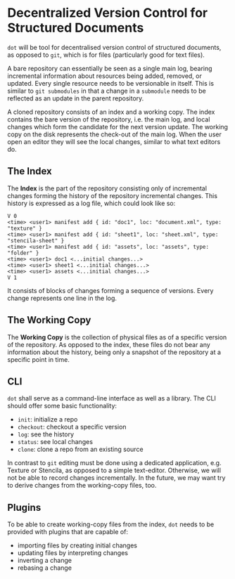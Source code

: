 # Decentralized Version Control for Structured Documents

`dot` will be tool for decentralised version control of structured
documents, as opposed to `git`, which is for files (particularly good for text files).

A bare repository can essentially be seen as a single main log, bearing
incremental information about resources being added, removed, or updated.
Every single resource needs to be versionable in itself. This is similar to
`git submodules` in that a change in a `submodule` needs to be reflected as 
an update in the parent repository.

A cloned repository consists of an index and a working copy. The index contains
the bare version of the repository, i.e. the main log, and local changes which form the candidate for the next version update.
The working copy on the disk represents the check-out of the main log. When the user open an editor they will see the local changes, similar to what text editors do.

## The Index

The **Index** is the part of the repository consisting only of incremental changes forming the history of the repository
incremental changes. This history is expressed as a log file, which could look like so:

```
V 0
<time> <user1> manifest add { id: "doc1", loc: "document.xml", type: "texture" }
<time> <user1> manifest add { id: "sheet1", loc: "sheet.xml", type: "stencila-sheet" }
<time> <user1> manifest add { id: "assets", loc: "assets", type: "folder" }
<time> <user1> doc1 <...initial changes...>
<time> <user1> sheet1 <...initial changes...>
<time> <user1> assets <...initial changes...>
V 1
```

It consists of blocks of changes forming a sequence of versions.
Every change represents one line in the log.

## The Working Copy

The **Working Copy** is the collection of physical files as of a specific version of the repository. As opposed to the index, these files do not bear any
information about the history, being only a snapshot of the repository at a specific point in time.

## CLI

`dot` shall serve as a command-line interface as well as a library.
The CLI should offer some basic functionality:
- `init`: initialize a repo
- `checkout`: checkout a specific version
- `log`: see the history
- `status`: see local changes
- `clone`: clone a repo from an existing source

In contrast to `git` editing must be done using a dedicated application, e.g. Texture or Stencila, as opposed to a simple text-editor. Otherwise, we will not
be able to record changes incrementally. In the future, we may want try to derive changes from the working-copy files, too.

## Plugins

To be able to create working-copy files from the index, `dot` needs to be
provided with plugins that are capable of:
- importing files by creating initial changes
- updating files by interpreting changes
- inverting a change
- rebasing a change
